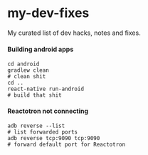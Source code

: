 # my-dev-fixes
My curated list of dev hacks, notes and fixes.

#### Building android apps

```
cd android
gradlew clean
# clean shit
cd ..
react-native run-android
# build that shit
```

#### Reactotron not connecting

```
adb reverse --list
# list forwarded ports
adb reverse tcp:9090 tcp:9090
# forward default port for Reactotron
```
